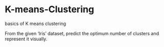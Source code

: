 # K-means-Clustering
basics of K means clustering

From the given ‘Iris’ dataset, predict the optimum number of clusters and
represent it visually.
